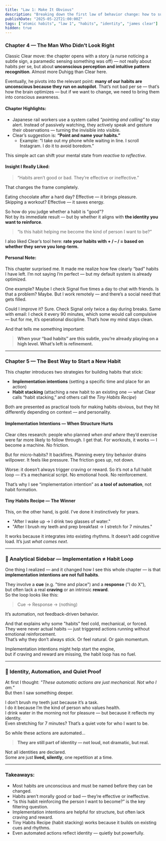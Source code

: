 ```yaml
---
title: "Law 1: Make It Obvious"
description: "Breaking down the first law of behavior change: how to surface subconscious habits and examine them through the lens of long-term identity."
publishDate: "2025-05-22T21:00:00Z"
tags: ["atomic habits", "law 1", "habits", "identity", "james clear"]
hidden: true
---
```


### Chapter 4 — The Man Who Didn’t Look Right

Classic Clear move: the chapter opens with a story (a nurse noticing a subtle sign, a paramedic sensing something was off) — not really about habits per se, but about **unconscious perception and intuitive pattern recognition**. Almost more Duhigg than Clear here.

Eventually, he pivots into the relevant point: **many of our habits are unconscious because they run on autopilot**. That’s not bad per se — that’s how the brain optimizes — but if we want to change, we need to bring them into conscious awareness.  

#### Chapter Highlights:
- Japanese rail workers use a system called *“pointing and calling”* to stay alert. Instead of passively watching, they actively speak and gesture their observations — turning the invisible into visible.  
- Clear’s suggestion is: **“Point and name your habits.”**  
  - Example: “I take out my phone while waiting in line. I scroll Instagram. I do it to avoid boredom.”

This simple act can shift your mental state from *reactive to reflective*.

#### Insight I Really Liked:
> “Habits aren’t good or bad. They’re effective or ineffective.”

That changes the frame completely.

Eating chocolate after a hard day? Effective — it brings pleasure.  
Skipping a workout? Effective — it saves energy.

So how do you judge whether a habit is "good"?  
Not by its immediate result — but by whether it aligns with **the identity you want to reinforce**.

> “Is this habit helping me become the kind of person I want to be?”

I also liked Clear’s tool here: **rate your habits with + / – / = based on whether they serve you long-term.**

#### Personal Note:
This chapter surprised me. It made me realize how few clearly “bad” habits I have left. I’m not saying I’m perfect — but my default system is already optimized.

One example? Maybe I check Signal five times a day to chat with friends. Is that a problem? Maybe. But I work remotely — and there’s a social need that gets filled.

Could I improve it? Sure. Check Signal only twice a day during breaks. Same with email: I check it every 90 minutes, which some would call compulsive — but for me, it’s operational discipline. That’s how my mind stays clean.

And that tells me something important:

> **When your “bad habits” are this subtle, you’re already playing on a high level. What’s left is refinement.**

---

### Chapter 5 — The Best Way to Start a New Habit

This chapter introduces two strategies for building habits that stick:  
- **Implementation intentions** (setting a specific time and place for an action)
- **Habit stacking** (attaching a new habit to an existing one — what Clear calls “habit stacking,” and others call the *Tiny Habits Recipe*)

Both are presented as practical tools for making habits obvious, but they hit differently depending on context — and personality.

#### Implementation Intentions — When Structure Hurts

Clear cites research: people who planned *when and where* they’d exercise were far more likely to follow through. I get that. For workouts, it works — I become a machine. No friction.

But for micro-habits? It backfires. Planning every tiny behavior drains willpower. It feels like pressure. The friction goes *up*, not down.

Worse: it doesn’t always trigger craving or reward. So it’s not a full habit loop — it’s a mechanical script. No emotional hook. No reinforcement.

That’s why I see “implementation intention” as **a tool of automation**, not habit formation.

#### Tiny Habits Recipe — The Winner

This, on the other hand, is gold. I’ve done it instinctively for years.

- "After I wake up → I drink two glasses of water."
- "After I brush my teeth and prep breakfast → I stretch for 7 minutes."

It works because it integrates into existing rhythms. It doesn’t add cognitive load. It’s just *what comes next*.

---

### 🧠 Analytical Sidebar — Implementation ≠ Habit Loop

One thing I realized — and it changed how I see this whole chapter — is that **implementation intentions are not full habits**.

They involve a **cue** (e.g. "time and place") and a **response** ("I do X"),  
but often lack a real **craving** or an intrinsic **reward**.  
So the loop looks like this:

> Cue → Response → (nothing)

It’s automation, not feedback-driven behavior.

And that explains why some "habits" feel cold, mechanical, or forced.  
They were never actual habits — just triggered actions running without emotional reinforcement.  
That’s why they don’t always stick. Or feel natural. Or gain momentum.

Implementation intentions might help start the engine,  
but if craving and reward are missing, the habit loop has no fuel.

---

### 🧭 Identity, Automation, and Quiet Proof

At first I thought: *"These automatic actions are just mechanical. Not who I am."*  
But then I saw something deeper.

I don’t brush my teeth just because it’s a task.  
I do it because I’m the kind of person who values health.  
I drink water in the morning not for pleasure — but because it reflects my identity.  
Even stretching for 7 minutes? That’s a quiet vote for who I want to be.

So while these actions are automated…  
> **They are still part of identity — not loud, not dramatic, but real.**

Not all identities are declared.  
Some are just **lived, silently**, one repetition at a time.

---

### Takeaways:
- Most habits are unconscious and must be named before they can be changed.
- Habits aren’t morally good or bad — they’re effective or ineffective.
- “Is this habit reinforcing the person I want to become?” is the key filtering question.
- Implementation intentions are helpful for structure, but often lack craving and reward.
- Tiny Habits Recipe (habit stacking) works because it builds on existing cues and rhythms.
- Even automated actions reflect identity — quietly but powerfully.

